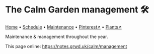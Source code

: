 # The Calm Garden management 🛠️

[Home](https://notes.grwd.uk/calm/) • [Schedule](https://notes.grwd.uk/calm/schedule) • [Maintenance](https://notes.grwd.uk/calm/management) • [Pinterest↗](https://pinterest.co.uk/NatureWorksGarden/calm) • [Plants↗](https://bit.ly/calm-plants)

Maintenance & management throughout the year.

This page online: <https://notes.grwd.uk/calm/management>
